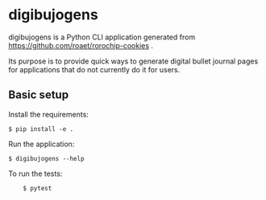 # digibujogens

digibujogens is a Python CLI application generated from
https://github.com/roaet/rorochip-cookies .

Its purpose is to provide quick ways to generate digital bullet journal pages
for applications that do not currently do it for users.

## Basic setup

Install the requirements:
```
$ pip install -e .
```

Run the application:
```
$ digibujogens --help
```

To run the tests:
```
    $ pytest
```
